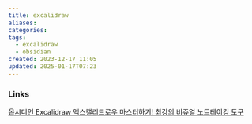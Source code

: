 ```yaml
---
title: excalidraw
aliases: 
categories: 
tags:
  - excalidraw
  - obsidian
created: 2023-12-17 11:05
updated: 2025-01-17T07:23
---
```


### Links

[옵시디언 Excalidraw 액스캘리드로우 마스터하기! 최강의 비쥬얼 노트테이킹 도구](https://www.youtube.com/watch?v=u2UfMCH42Tk&list=WL&index=11)

